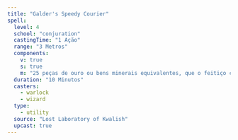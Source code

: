 ```yaml
---
title: "Galder's Speedy Courier"
spell:
  level: 4
  school: "conjuration"
  castingTime: "1 Ação"
  range: "3 Metros"
  components:
    v: true
    s: true
    m: "25 peças de ouro ou bens minerais equivalentes, que o feitiço consome"
  duration: "10 Minutos"
  casters:
    - warlock
    - wizard
  type:
    - utility
  source: "Lost Laboratory of Kwalish"
  upcast: true
---
```

